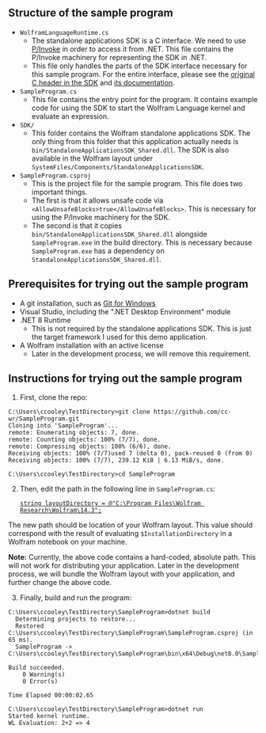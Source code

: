 ## Structure of the sample program

* `WolframLanguageRuntime.cs`
	* The standalone applications SDK is a C interface. We need to use [P/Invoke](https://learn.microsoft.com/en-us/dotnet/standard/native-interop/pinvoke) in order to access it from .NET. This file contains the P/Invoke machinery for representing the SDK in .NET.
	* This file only handles the parts of the SDK interface necessary for this sample program. For the entire interface, please see the [original C header in the SDK](SDK/WolframLanguageRuntimeV1.h) and [its documentation](https://www.wolframcloud.com/obj/ccooley/swadoc-current/runtime.html#reference-information).
* `SampleProgram.cs`
	* This file contains the entry point for the program. It contains example code for using the SDK to start the Wolfram Language kernel and evaluate an expression.
* `SDK/`
	* This folder contains the Wolfram standalone applications SDK. The only thing from this folder that this application actually needs is `bin/StandaloneApplicationsSDK_Shared.dll`. The SDK is also available in the Wolfram layout under `SystemFiles/Components/StandaloneApplicationsSDK`.
* `SampleProgram.csproj`
	* This is the project file for the sample program. This file does two important things.
	* The first is that it allows unsafe code via `<AllowUnsafeBlocks>true</AllowUnsafeBlocks>`. This is necessary for using the P/Invoke machinery for the SDK.
	* The second is that it copies `bin/StandaloneApplicationsSDK_Shared.dll` alongside `SampleProgram.exe` in the build directory. This is necessary because `SampleProgram.exe` has a dependency on `StandaloneApplicationsSDK_Shared.dll`.

## Prerequisites for trying out the sample program

* A git installation, such as [Git for Windows](https://gitforwindows.org/)
* Visual Studio, including the ".NET Desktop Environment" module
* .NET 8 Runtime
	* This is not required by the standalone applications SDK. This is just the target framework I used for this demo application.
* A Wolfram installation with an active license
	* Later in the development process, we will remove this requirement.

## Instructions for trying out the sample program

1. First, clone the repo:

```
C:\Users\ccooley\TestDirectory>git clone https://github.com/cc-wr/SampleProgram.git
Cloning into 'SampleProgram'...
remote: Enumerating objects: 7, done.
remote: Counting objects: 100% (7/7), done.
remote: Compressing objects: 100% (6/6), done.
Receiving objects: 100% (7/7)used 7 (delta 0), pack-reused 0 (from 0)
Receiving objects: 100% (7/7), 239.12 KiB | 6.13 MiB/s, done.

C:\Users\ccooley\TestDirectory>cd SampleProgram
```

2. Then, edit the path in the following line in `SampleProgram.cs`:

	[`string layoutDirectory = @"C:\Program Files\Wolfram Research\Wolfram\14.3";`](./SampleProgram.cs#L24)

The new path should be location of your Wolfram layout. This value should correspond with the result of evaluating `$InstallationDirectory` in a Wolfram notebook on your machine.

**Note:** Currently, the above code contains a hard-coded, absolute path. This will not work for distributing your application. Later in the development process, we will bundle the Wolfram layout with your application, and further change the above code.

3. Finally, build and run the program:

```
C:\Users\ccooley\TestDirectory\SampleProgram>dotnet build
  Determining projects to restore...
  Restored C:\Users\ccooley\TestDirectory\SampleProgram\SampleProgram.csproj (in 65 ms).
  SampleProgram -> C:\Users\ccooley\TestDirectory\SampleProgram\bin\x64\Debug\net8.0\SampleProgram.dll

Build succeeded.
    0 Warning(s)
    0 Error(s)

Time Elapsed 00:00:02.65

C:\Users\ccooley\TestDirectory\SampleProgram>dotnet run
Started kernel runtime.
WL Evaluation: 2+2 => 4
```